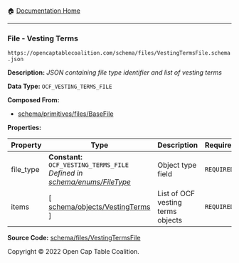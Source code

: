 :house: [Documentation Home](/README.md)

---

### File - Vesting Terms

`https://opencaptablecoalition.com/schema/files/VestingTermsFile.schema.json`

**Description:** _JSON containing file type identifier and list of vesting terms_

**Data Type:** `OCF_VESTING_TERMS_FILE`

**Composed From:**

- [schema/primitives/files/BaseFile](/docs/schema/primitives/files/BaseFile.md)

**Properties:**

| Property  | Type                                                                                                            | Description                       | Required   |
| --------- | --------------------------------------------------------------------------------------------------------------- | --------------------------------- | ---------- |
| file_type | **Constant:** `OCF_VESTING_TERMS_FILE`</br>_Defined in [schema/enums/FileType](/docs/schema/enums/FileType.md)_ | Object type field                 | `REQUIRED` |
| items     | [ [schema/objects/VestingTerms](/docs/schema/objects/VestingTerms.md) ]                                         | List of OCF vesting terms objects | `REQUIRED` |

**Source Code:** [schema/files/VestingTermsFile](/schema/files/VestingTermsFile.schema.json)

Copyright © 2022 Open Cap Table Coalition.

